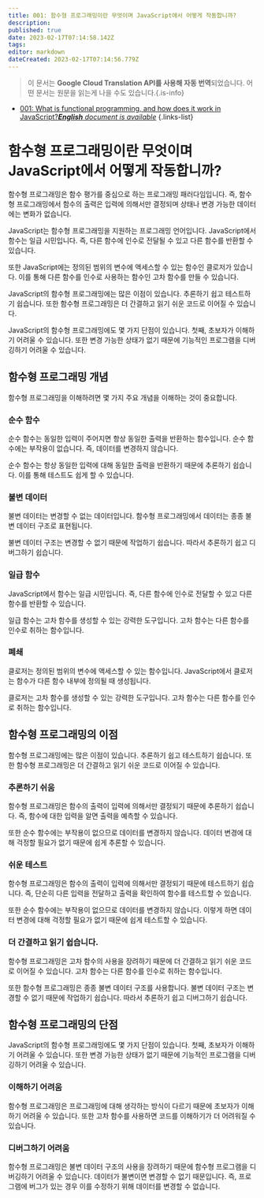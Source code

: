 ```yaml
---
title: 001: 함수형 프로그래밍이란 무엇이며 JavaScript에서 어떻게 작동합니까?
description: 
published: true
date: 2023-02-17T07:14:58.142Z
tags: 
editor: markdown
dateCreated: 2023-02-17T07:14:56.779Z
---
```


> 이 문서는 **Google Cloud Translation API를 사용해 자동 번역**되었습니다.
어떤 문서는 원문을 읽는게 나을 수도 있습니다.{.is-info}



- [001: What is functional programming, and how does it work in JavaScript?***English** document is available*](/en/Knowledge-base/Functional_JavaScript/Learning/001-what-is-functional-programming-and-how-does-it-work-in-javascript)
{.links-list}


# 함수형 프로그래밍이란 무엇이며 JavaScript에서 어떻게 작동합니까?

함수형 프로그래밍은 함수 평가를 중심으로 하는 프로그래밍 패러다임입니다. 즉, 함수형 프로그래밍에서 함수의 출력은 입력에 의해서만 결정되며 상태나 변경 가능한 데이터에는 변화가 없습니다.

JavaScript는 함수형 프로그래밍을 지원하는 프로그래밍 언어입니다. JavaScript에서 함수는 일급 시민입니다. 즉, 다른 함수에 인수로 전달될 수 있고 다른 함수를 반환할 수 있습니다.

또한 JavaScript에는 정의된 범위의 변수에 액세스할 수 있는 함수인 클로저가 있습니다. 이를 통해 다른 함수를 인수로 사용하는 함수인 고차 함수를 만들 수 있습니다.

JavaScript의 함수형 프로그래밍에는 많은 이점이 있습니다. 추론하기 쉽고 테스트하기 쉽습니다. 또한 함수형 프로그래밍은 더 간결하고 읽기 쉬운 코드로 이어질 수 있습니다.

JavaScript의 함수형 프로그래밍에도 몇 가지 단점이 있습니다. 첫째, 초보자가 이해하기 어려울 수 있습니다. 또한 변경 가능한 상태가 없기 때문에 기능적인 프로그램을 디버깅하기 어려울 수 있습니다.

## 함수형 프로그래밍 개념

함수형 프로그래밍을 이해하려면 몇 가지 주요 개념을 이해하는 것이 중요합니다.

### 순수 함수

순수 함수는 동일한 입력이 주어지면 항상 동일한 출력을 반환하는 함수입니다. 순수 함수에는 부작용이 없습니다. 즉, 데이터를 변경하지 않습니다.

 순수 함수는 항상 동일한 입력에 대해 동일한 출력을 반환하기 때문에 추론하기 쉽습니다. 이를 통해 테스트도 쉽게 할 수 있습니다.

### 불변 데이터

불변 데이터는 변경할 수 없는 데이터입니다. 함수형 프로그래밍에서 데이터는 종종 불변 데이터 구조로 표현됩니다.

불변 데이터 구조는 변경할 수 없기 때문에 작업하기 쉽습니다. 따라서 추론하기 쉽고 디버그하기 쉽습니다.

### 일급 함수

JavaScript에서 함수는 일급 시민입니다. 즉, 다른 함수에 인수로 전달할 수 있고 다른 함수를 반환할 수 있습니다.

일급 함수는 고차 함수를 생성할 수 있는 강력한 도구입니다. 고차 함수는 다른 함수를 인수로 취하는 함수입니다.

### 폐쇄

클로저는 정의된 범위의 변수에 액세스할 수 있는 함수입니다. JavaScript에서 클로저는 함수가 다른 함수 내부에 정의될 때 생성됩니다.

클로저는 고차 함수를 생성할 수 있는 강력한 도구입니다. 고차 함수는 다른 함수를 인수로 취하는 함수입니다.

## 함수형 프로그래밍의 이점

함수형 프로그래밍에는 많은 이점이 있습니다. 추론하기 쉽고 테스트하기 쉽습니다. 또한 함수형 프로그래밍은 더 간결하고 읽기 쉬운 코드로 이어질 수 있습니다.

### 추론하기 쉬움

함수형 프로그래밍은 함수의 출력이 입력에 의해서만 결정되기 때문에 추론하기 쉽습니다. 즉, 함수에 대한 입력을 알면 출력을 예측할 수 있습니다.

또한 순수 함수에는 부작용이 없으므로 데이터를 변경하지 않습니다. 데이터 변경에 대해 걱정할 필요가 없기 때문에 쉽게 추론할 수 있습니다.

### 쉬운 테스트

함수형 프로그래밍은 함수의 출력이 입력에 의해서만 결정되기 때문에 테스트하기 쉽습니다. 즉, 단순히 다른 입력을 전달하고 출력을 확인하여 함수를 테스트할 수 있습니다.

또한 순수 함수에는 부작용이 없으므로 데이터를 변경하지 않습니다. 이렇게 하면 데이터 변경에 대해 걱정할 필요가 없기 때문에 쉽게 테스트할 수 있습니다.

### 더 간결하고 읽기 쉽습니다.

함수형 프로그래밍은 고차 함수의 사용을 장려하기 때문에 더 간결하고 읽기 쉬운 코드로 이어질 수 있습니다. 고차 함수는 다른 함수를 인수로 취하는 함수입니다.

또한 함수형 프로그래밍은 종종 불변 데이터 구조를 사용합니다. 불변 데이터 구조는 변경할 수 없기 때문에 작업하기 쉽습니다. 따라서 추론하기 쉽고 디버그하기 쉽습니다.

## 함수형 프로그래밍의 단점

JavaScript의 함수형 프로그래밍에도 몇 가지 단점이 있습니다. 첫째, 초보자가 이해하기 어려울 수 있습니다. 또한 변경 가능한 상태가 없기 때문에 기능적인 프로그램을 디버깅하기 어려울 수 있습니다.

### 이해하기 어려움

함수형 프로그래밍은 프로그래밍에 대해 생각하는 방식이 다르기 때문에 초보자가 이해하기 어려울 수 있습니다. 또한 고차 함수를 사용하면 코드를 이해하기가 더 어려워질 수 있습니다.

### 디버그하기 어려움

함수형 프로그래밍은 불변 데이터 구조의 사용을 장려하기 때문에 함수형 프로그램을 디버깅하기 어려울 수 있습니다. 데이터가 불변이면 변경할 수 없기 때문입니다. 즉, 프로그램에 버그가 있는 경우 이를 수정하기 위해 데이터를 변경할 수 없습니다.